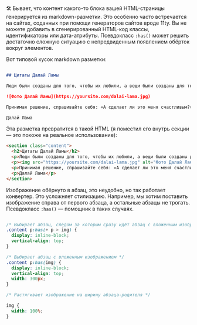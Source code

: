 🛠 Бывает, что контент какого-то блока вашей HTML-страницы генерируется из markdown-разметки. Это особенно часто встречается на сайтах, соданных при помощи генераторов сайтов вроде 11ty. Вы не можете добавить в сгенерированный HTML-код классы, идентификаторы или дата-атрибуты. Псевдокласс `:has()` может решить достаточно сложную ситуацию с непредвиденным появлением обёрток вокруг элементов.

Вот типовой кусок markdown разметки:

```markdown

## Цитаты Далай Ламы

Люди были созданы для того, чтобы их любили, а вещи были созданы для того, чтобы ими пользовались. Мир в хаосе, потому что все наоборот.

![Фото Далай Ламы](https://yoursite.com/dalai-lama.jpg)

Принимая решение, спрашивайте себя: «А сделает ли это меня счастливым?» Задавая этот вопрос всякий раз перед принятием решения, мы перемещаем свое внимание с того, в чем мы себе отказываем, на то, к чему мы стремимся.

Далай Лама

```
Эта разметка превратится в такой HTML (я поместил его внутрь секции — это похоже на реальное использование):

```HTML
<section class="content">
  <h2>Цитаты Далай Ламы</h2>
  <p>Люди были созданы для того, чтобы их любили, а вещи были созданы для того, чтобы ими пользовались. Мир в хаосе, потому что все наоборот.</p>
  <p><img src="https://yoursite.com/dalai-lama.jpg" alt="Фото Далай Ламы"></p>
  <p>Принимая решение, спрашивайте себя: «А сделает ли это меня счастливым?» Задавая этот вопрос всякий раз перед принятием решения, мы перемещаем свое внимание с того, в чем мы себе отказываем, на то, к чему мы стремимся.</p>
  <p>Далай Лама</p>
</section>

```
Изображение обёрнуто в абзац, это неудобно, но так работает конвертер. Это усложняет стилизацию. Например, мы хотим поставить изображение справа от первого абзаца, а остальные абзацы не трогать. Псевдокласс `:has()` — помощник в таких случаях.

```CSS

/* Выбирает абзац, следом за которым сразу идёт абзац с вложенным изображением */
.content p:has(+ p > img) {
  display: inline-block;
  vertical-align: top;
}

/* Выбирает абзац с вложенным изображением */
.content p:has(img) {
  display: inline-block;
  vertical-align: top;
  width: 300px;
}

/* Растягивает изображение на ширину абзаца-родителя */

img {
  width: 100%;
}

```

